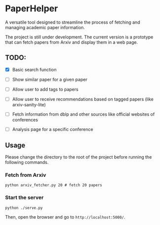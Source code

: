 # PaperHelper
A versatile tool designed to streamline the process of fetching and managing academic paper information. 

The project is still under development. The current version is a prototype that can fetch papers from Arxiv and display them in a web page.

## TODO:

- [x] Basic search function
- [ ] Show similar paper for a given paper
- [ ] Allow user to add tags to papers
- [ ] Allow user to receive recommendations based on tagged papers (like arxiv-sanity-lite)
- [ ] Fetch information from dblp and other sources like official websites of conferences
- [ ] Analysis page for a specific conference


## Usage

Please change the directory to the root of the project before running the following commands.

### Fetch from Arxiv

```
python arxiv_fetcher.py 20 # fetch 20 papers
```

### Start the server

```
python ./serve.py
```

Then, open the browser and go to `http://localhost:5000/`.

